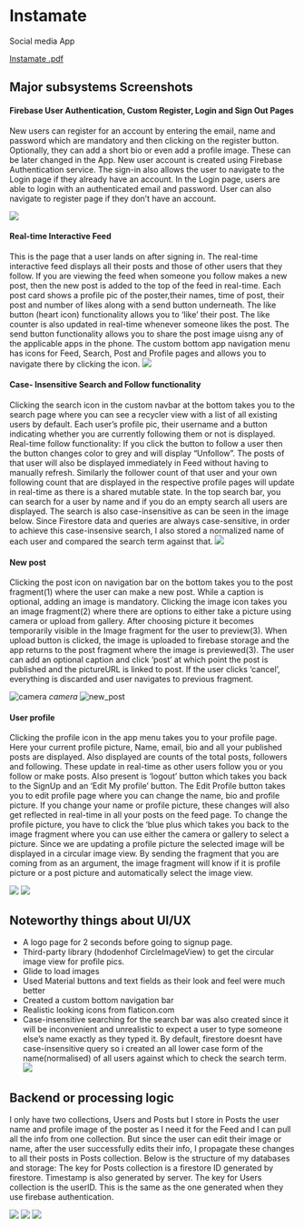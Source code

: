 # Instamate
Social media App

[Instamate .pdf](https://github.com/user-attachments/files/16790757/Instamate.pdf)

## Major subsystems Screenshots

#### Firebase User Authentication, Custom Register, Login and Sign Out Pages
New users can register for an account by entering the email, name and password which are mandatory and then clicking on the register button. Optionally, they can add a short bio or even add a profile image. These can be later changed in the App.  New user account is created using Firebase Authentication service. The sign-in also allows the user to navigate to the Login page if they already have an account. In the Login page, users are able to login with an authenticated email and password. User can also navigate to register page if they don’t have an account. 

![](login_register.png) 



#### Real-time Interactive Feed
This is the page that a user lands on after signing in. The  real-time interactive feed displays all their posts and those of other users that they follow. If you are viewing the feed when someone you follow makes a new post, then the new post is added to the top of the feed in real-time. Each post card shows a profile pic of the poster,their names, time of post, their post and number of likes along with a send button underneath. 
The like button (heart icon) functionality allows you to ‘like’ their post. The like counter is also updated in real-time whenever someone likes the post. The send button functionality allows you to share the post image uisng any of the applicable apps in the phone. 
The custom bottom app navigation menu has icons for Feed, Search, Post and Profile pages and allows you to navigate there by clicking the icon.
![](feed_sendButton.png) 

#### Case- Insensitive Search and Follow functionality
Clicking the search icon in the custom navbar at the bottom takes you to the search page where you can see a recycler view with a list of all existing users by default. Each user’s profile pic, their username and a button indicating whether you are currently following them or not is displayed. 
Real-time follow functionality: If you click the button to follow a user then the button changes color to grey and will display “Unfollow”. The posts of that user will also be displayed immediately in Feed without having to manually refresh. Similarly the follower count of that user and your own following count that are displayed in the respective profile pages will update in real-time as there is a shared mutable state. 
In the top search bar, you can search for a user by name and if you do an empty search all users are displayed. The search is also case-insensitive as can be seen in the image below. Since Firestore data and queries are always case-sensitive, in order to achieve this case-insensive search, I also stored a normalized name of each user and compared the search term against that.
![](search_follow.png) 

#### New post

Clicking the post icon on navigation bar on the bottom takes you to the post fragment(1) where the user can make a new post. While a caption is optional, adding an image is mandatory. Clicking the image icon takes you an image fragment(2) where there are options to either take a picture using camera or upload from gallery. After choosing picture it becomes temporarily visible in the Image fragment for the user to preview(3). When upload button is clicked, the image is uploaded to firebase storage and the app returns to the post fragment where the image is previewed(3). The user can add an optional caption and click ‘post’ at which point the post is published and the pictureURL is linked to post. If the user clicks ‘cancel’, everything is discarded and user navigates to previous fragment.    

![camera](camera.png) *camera*
![new_post](new_post.png) 

#### User profile
Clicking the profile icon in the app menu takes you to your profile page. Here your current profile picture, Name, email, bio and all your published posts are displayed. Also displayed are counts of the total posts, followers and following. These update in real-time as other users follow you or you follow or make posts. Also present is ‘logout’ button which takes you back to the SignUp and an ‘Edit My profile’ button. 
The Edit Profile button takes you to edit profile page where you can change the name, bio and profile picture. If you change your name or profile picture, these changes will also get reflected in real-time in all your posts on the feed page. To change the profile picture, you have to click the ‘blue plus which takes you back to the image fragment where you can use either the camera or gallery to select a picture. Since we are updating a profile picture the selected image will be displayed in a circular image view. By sending the fragment that you are coming from as an argument, the image fragment will know if it is profile picture or a post picture and automatically select the image view.    

![](profile.png) 
![](edit_profile.png) 

## Noteworthy things about UI/UX 
- A logo page for 2 seconds before going to signup page.
- Third-party library (hdodenhof CircleImageView) to get the circular image view for profile pics.
- Glide to load images
- Used Material buttons and text fields  as their look and feel were much better
- Created a custom bottom navigation bar
- Realistic looking icons from flaticon.com
- Case-insensitive searching for the search bar was also created since it will be inconvenient and unrealistic to expect a user to type someone else’s name exactly as they typed it. By default, firestore doesnt have case-insensitive query so i created an all lower case form of the name(normalised) of all users against which to check the search term. 
![](uI.png) 

## Backend or processing logic
I only have two collections, Users and Posts but I store in Posts the user name and profile image of the poster as I need it for the Feed and I can pull all the info from one collection. But since the user can edit their image or name, after the user successfully edits their info, I propagate these changes to all their posts in Posts collection. 
Below is the structure of my databases and storage: The key for Posts collection is a firestore ID generated by firestore. Timestamp is also generated by server. The key for Users collection is the userID. This is the same as the one generated when they use firebase authentication. 

![](posts_db.png) 
![](firestore.png) 
![](firebase.png) 

